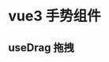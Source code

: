 # vue3 手势组件

## useDrag 拖拽

<preview path="@demo/useDrag/src/app.vue" title="useDrag" description="vue3 拖拽，简单使用案例" />
